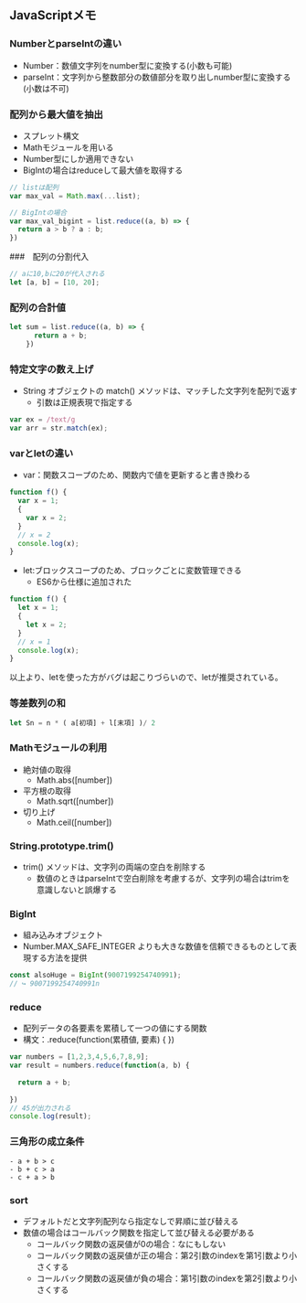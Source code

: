 ## JavaScriptメモ

### NumberとparseIntの違い
- Number：数値文字列をnumber型に変換する(小数も可能)
- parseInt：文字列から整数部分の数値部分を取り出しnumber型に変換する(小数は不可)

### 配列から最大値を抽出
- スプレット構文
- Mathモジュールを用いる
- Number型にしか適用できない
- BigIntの場合はreduceして最大値を取得する

```js
// listは配列
var max_val = Math.max(...list);

// BigIntの場合
var max_val_bigint = list.reduce((a, b) => {
  return a > b ? a : b;
})
```

###　配列の分割代入
```js
// aに10,bに20が代入される
let [a, b] = [10, 20];
```

### 配列の合計値
```js
let sum = list.reduce((a, b) => {
      return a + b;
    })
```

### 特定文字の数え上げ
- String オブジェクトの match() メソッドは、マッチした文字列を配列で返す
  -  引数は正規表現で指定する
```js
var ex = /text/g
var arr = str.match(ex);
```

### varとletの違い
- var：関数スコープのため、関数内で値を更新すると書き換わる
```js
function f() {
  var x = 1;
  {
    var x = 2;
  }
  // x = 2
  console.log(x);
}
```

- let:ブロックスコープのため、ブロックごとに変数管理できる
  - ES6から仕様に追加された
```js
function f() {
  let x = 1;
  {
    let x = 2;
  }
  // x = 1
  console.log(x);
}
```

以上より、letを使った方がバグは起こりづらいので、letが推奨されている。


### 等差数列の和
```js
let Sn = n * ( a[初項] + l[末項] )/ 2
```

### Mathモジュールの利用
- 絶対値の取得
  - Math.abs([number])
- 平方根の取得
  - Math.sqrt([number])
- 切り上げ
  - Math.ceil([number])

### String.prototype.trim()
- trim() メソッドは、文字列の両端の空白を削除する
  - 数値のときはparseIntで空白削除を考慮するが、文字列の場合はtrimを意識しないと誤爆する

### BigInt
- 組み込みオブジェクト
- Number.MAX_SAFE_INTEGER よりも大きな数値を信頼できるものとして表現する方法を提供

```js
const alsoHuge = BigInt(9007199254740991);
// ↪ 9007199254740991n
```

### reduce
- 配列データの各要素を累積して一つの値にする関数
- 構文：.reduce(function(累積値, 要素) { })

```js
var numbers = [1,2,3,4,5,6,7,8,9];
var result = numbers.reduce(function(a, b) {
 
  return a + b;
 
})
// 45が出力される
console.log(result);
```

### 三角形の成立条件
```
- a + b > c
- b + c > a
- c + a > b
```

### sort
- デフォルトだと文字列配列なら指定なしで昇順に並び替える
- 数値の場合はコールバック関数を指定して並び替える必要がある
  - コールバック関数の返戻値が0の場合：なにもしない  
  - コールバック関数の返戻値が正の場合：第2引数のindexを第1引数より小さくする
  - コールバック関数の返戻値が負の場合：第1引数のindexを第2引数より小さくする